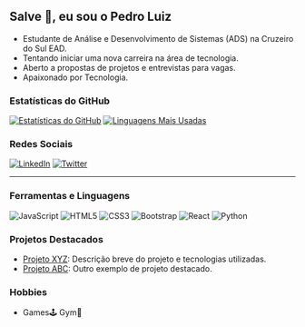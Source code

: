 ## Salve 🤙, eu sou o Pedro Luiz

-  Estudante de Análise e Desenvolvimento de Sistemas (ADS) na Cruzeiro do Sul EAD.
-  Tentando iniciar uma nova carreira na área de tecnologia.
-  Aberto a propostas de projetos e entrevistas para vagas.
-  Apaixonado por Tecnologia.

### Estatísticas do GitHub
[![Estatísticas do GitHub](https://github-readme-stats.vercel.app/api?username=iMercyzl&show_icons=true&theme=onedark)](https://github.com/iMercyzl)
[![Linguagens Mais Usadas](https://github-readme-stats.vercel.app/api/top-langs/?username=iMercyzl&layout=compact&theme=onedark)](https://github.com/iMercyzl)

### Redes Sociais
[![LinkedIn](https://img.shields.io/badge/LinkedIn-0077B5?style=for-the-badge&logo=linkedin&logoColor=white)](https://www.linkedin.com/in/imercyzl/)
[![Twitter](https://img.shields.io/badge/Twitter-1DA1F2?style=for-the-badge&logo=twitter&logoColor=white)](https://twitter.com/imercyzl)

---

### Ferramentas e Linguagens

![JavaScript](https://img.shields.io/badge/JavaScript-F7DF1E?style=for-the-badge&logo=javascript&logoColor=black)
![HTML5](https://img.shields.io/badge/HTML5-E34F26?style=for-the-badge&logo=html5&logoColor=white)
![CSS3](https://img.shields.io/badge/CSS3-1572B6?style=for-the-badge&logo=css3&logoColor=white)
![Bootstrap](https://img.shields.io/badge/Bootstrap-563D7C?style=for-the-badge&logo=bootstrap&logoColor=white)
![React](https://img.shields.io/badge/React-61DAFB?style=for-the-badge&logo=react&logoColor=black)
![Python](https://img.shields.io/badge/Python-3776AB?style=for-the-badge&logo=python&logoColor=white)


### Projetos Destacados
- [Projeto XYZ](link_do_projeto_xyz): Descrição breve do projeto e tecnologias utilizadas.
- [Projeto ABC](link_do_projeto_abc): Outro exemplo de projeto destacado.

### Hobbies
- Games🕹️ Gym💪

